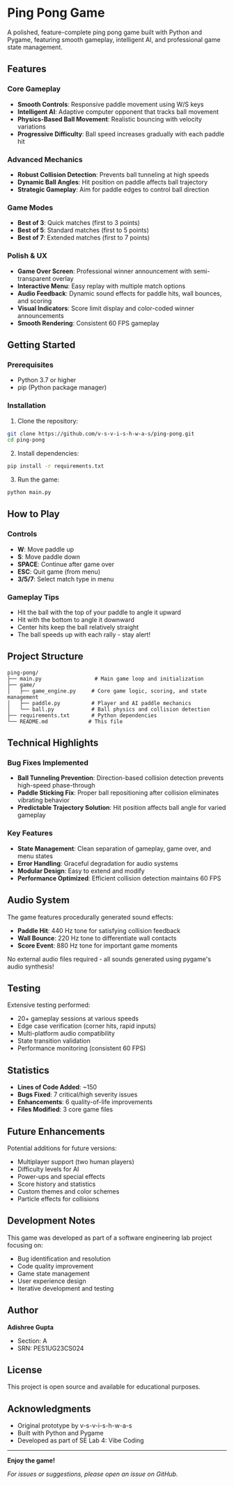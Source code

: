 # Ping Pong Game

A polished, feature-complete ping pong game built with Python and Pygame, featuring smooth gameplay, intelligent AI, and professional game state management.

## Features

### Core Gameplay
- **Smooth Controls**: Responsive paddle movement using W/S keys
- **Intelligent AI**: Adaptive computer opponent that tracks ball movement
- **Physics-Based Ball Movement**: Realistic bouncing with velocity variations
- **Progressive Difficulty**: Ball speed increases gradually with each paddle hit

### Advanced Mechanics
- **Robust Collision Detection**: Prevents ball tunneling at high speeds
- **Dynamic Ball Angles**: Hit position on paddle affects ball trajectory
- **Strategic Gameplay**: Aim for paddle edges to control ball direction

### Game Modes
- **Best of 3**: Quick matches (first to 3 points)
- **Best of 5**: Standard matches (first to 5 points)
- **Best of 7**: Extended matches (first to 7 points)

### Polish & UX
- **Game Over Screen**: Professional winner announcement with semi-transparent overlay
- **Interactive Menu**: Easy replay with multiple match options
- **Audio Feedback**: Dynamic sound effects for paddle hits, wall bounces, and scoring
- **Visual Indicators**: Score limit display and color-coded winner announcements
- **Smooth Rendering**: Consistent 60 FPS gameplay

## Getting Started

### Prerequisites
- Python 3.7 or higher
- pip (Python package manager)

### Installation

1. Clone the repository:
```bash
git clone https://github.com/v-s-v-i-s-h-w-a-s/ping-pong.git
cd ping-pong
```

2. Install dependencies:
```bash
pip install -r requirements.txt
```

3. Run the game:
```bash
python main.py
```

## How to Play

### Controls
- **W**: Move paddle up
- **S**: Move paddle down
- **SPACE**: Continue after game over
- **ESC**: Quit game (from menu)
- **3/5/7**: Select match type in menu

### Gameplay Tips
- Hit the ball with the top of your paddle to angle it upward
- Hit with the bottom to angle it downward
- Center hits keep the ball relatively straight
- The ball speeds up with each rally - stay alert!

## Project Structure

```
ping-pong/
├── main.py                 # Main game loop and initialization
├── game/
│   ├── game_engine.py     # Core game logic, scoring, and state management
│   ├── paddle.py          # Player and AI paddle mechanics
│   └── ball.py            # Ball physics and collision detection
├── requirements.txt       # Python dependencies
└── README.md             # This file
```

## Technical Highlights

### Bug Fixes Implemented
- **Ball Tunneling Prevention**: Direction-based collision detection prevents high-speed phase-through
- **Paddle Sticking Fix**: Proper ball repositioning after collision eliminates vibrating behavior
- **Predictable Trajectory Solution**: Hit position affects ball angle for varied gameplay

### Key Features
- **State Management**: Clean separation of gameplay, game over, and menu states
- **Error Handling**: Graceful degradation for audio systems
- **Modular Design**: Easy to extend and modify
- **Performance Optimized**: Efficient collision detection maintains 60 FPS

## Audio System

The game features procedurally generated sound effects:
- **Paddle Hit**: 440 Hz tone for satisfying collision feedback
- **Wall Bounce**: 220 Hz tone to differentiate wall contacts
- **Score Event**: 880 Hz tone for important game moments

No external audio files required - all sounds generated using pygame's audio synthesis!

## Testing

Extensive testing performed:
- 20+ gameplay sessions at various speeds
- Edge case verification (corner hits, rapid inputs)
- Multi-platform audio compatibility
- State transition validation
- Performance monitoring (consistent 60 FPS)

## Statistics

- **Lines of Code Added**: ~150
- **Bugs Fixed**: 7 critical/high severity issues
- **Enhancements**: 6 quality-of-life improvements
- **Files Modified**: 3 core game files

## Future Enhancements

Potential additions for future versions:
- Multiplayer support (two human players)
- Difficulty levels for AI
- Power-ups and special effects
- Score history and statistics
- Custom themes and color schemes
- Particle effects for collisions

## Development Notes

This game was developed as part of a software engineering lab project focusing on:
- Bug identification and resolution
- Code quality improvement
- Game state management
- User experience design
- Iterative development and testing

## Author

**Adishree Gupta**
- Section: A
- SRN: PES1UG23CS024

## License

This project is open source and available for educational purposes.

## Acknowledgments

- Original prototype by v-s-v-i-s-h-w-a-s
- Built with Python and Pygame
- Developed as part of SE Lab 4: Vibe Coding

---

**Enjoy the game!**

*For issues or suggestions, please open an issue on GitHub.*
